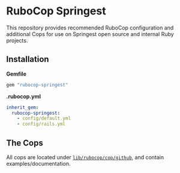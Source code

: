 # RuboCop Springest

This repository provides recommended RuboCop configuration and additional Cops
for use on Springest open source and internal Ruby projects.

## Installation

**Gemfile**

``` ruby
gem "rubocop-springest"
```

**.rubocop.yml**

``` yaml
inherit_gem:
  rubocop-springest:
    - config/default.yml
    - config/rails.yml
```

## The Cops

All cops are located under [`lib/rubocop/cop/github`](lib/rubocop/cop/github), and contain examples/documentation.
